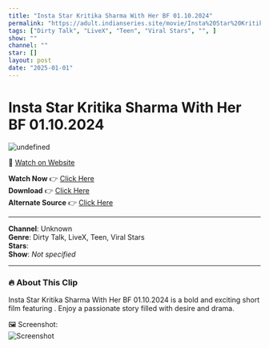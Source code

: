 ```yaml
---
title: "Insta Star Kritika Sharma With Her BF 01.10.2024"
permalink: "https://adult.indianseries.site/movie/Insta%20Star%20Kritika%20Sharma%20With%20Her%20BF%2001.10.2024"
tags: ["Dirty Talk", "LiveX", "Teen", "Viral Stars", "", ]
show: ""
channel: ""
star: []
layout: post
date: "2025-01-01"
---
```


# Insta Star Kritika Sharma With Her BF 01.10.2024

![undefined](https://desisins.com/wp-content/uploads/2024/10/Insta-Star-Kritika-Sharma-DesiSins.com_cleanup.jpg)

🔗 [Watch on Website](https://adult.indianseries.site/movie/Insta%20Star%20Kritika%20Sharma%20With%20Her%20BF%2001.10.2024)

**Watch Now** 👉 [Click Here](https://adult.indianseries.site/movie/Insta%20Star%20Kritika%20Sharma%20With%20Her%20BF%2001.10.2024)  
**Download** 👉 [Click Here](https://adult.indianseries.site/movie/Insta%20Star%20Kritika%20Sharma%20With%20Her%20BF%2001.10.2024)  
**Alternate Source** 👉 [Click Here](https://adult.indianseries.site/movie/Insta%20Star%20Kritika%20Sharma%20With%20Her%20BF%2001.10.2024)

---

**Channel**: Unknown  
**Genre**: Dirty Talk, LiveX, Teen, Viral Stars  
**Stars**:   
**Show**: *Not specified*

---

### 🔥 About This Clip

Insta Star Kritika Sharma With Her BF 01.10.2024 is a bold and exciting short film featuring . Enjoy a passionate story filled with desire and drama.
 
🖼️ Screenshot:  
![Screenshot](https://desisins.com/wp-content/uploads/2024/10/Insta-Star-Kritika-Sharma-DesiSins.com_cleanup.jpg)

